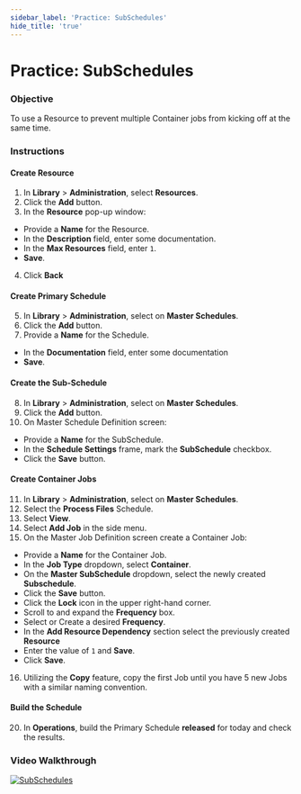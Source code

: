 ```yaml
---
sidebar_label: 'Practice: SubSchedules'
hide_title: 'true'
---
```


# Practice: SubSchedules

### Objective

To use a Resource to prevent multiple Container jobs from kicking off at the same time.

### Instructions

#### Create Resource

1. In **Library** > **Administration**, select **Resources**. 
2. Click the **Add** button.
3. In the **Resource** pop-up window:
* Provide a **Name** for the Resource. 
* In the **Description** field, enter some documentation.
* In the **Max Resources** field, enter ```1```.
* **Save**.
4. Click **Back**

#### Create Primary Schedule

5. In **Library** > **Administration**, select on **Master Schedules**. 
6. Click the **Add** button. 
7. Provide a **Name** for the Schedule. 
* In the **Documentation** field, enter some documentation
* **Save**.

#### Create the Sub-Schedule

8.	In **Library** > **Administration**, select on **Master Schedules**. 
9.	Click the **Add** button. 
10. On Master Schedule Definition screen:
* Provide a **Name** for the SubSchedule. 
* In the **Schedule Settings** frame, mark the **SubSchedule** checkbox.
* Click the **Save** button.

#### Create Container Jobs

11. In **Library** > **Administration**, select on **Master Schedules**.
12. Select the **Process Files** Schedule.
13. Select **View**.
14. Select **Add Job** in the side menu.
15. On the Master Job Definition screen create a Container Job:
* Provide a **Name** for the Container Job. 
* In the **Job Type** dropdown, select **Container**.
* On the **Master SubSchedule** dropdown, select the newly created **Subschedule**.
* Click the **Save** button.
* Click the **Lock** icon in the upper right-hand corner.
* Scroll to and expand the **Frequency** box.
* Select or Create a desired **Frequency**.
* In the **Add Resource Dependency** section select the previously created **Resource** 
* Enter the value of ```1``` and **Save**.
* Click **Save**.
16. Utilizing the **Copy** feature, copy the first Job until you have 5 new Jobs with a similar naming convention.


#### Build the Schedule

20.	In **Operations**, build the Primary Schedule **released** for today and check the results.


### Video Walkthrough

[![SubSchedules](../static/img/subschedules.png)](https://sma1980-my.sharepoint.com/:v:/g/personal/rweesner_smatechnologies_com/EVEU7dfRWWBLi7h33YGK8koBAs81tt7Xj7GAlbDrEbxFuw?nav=eyJyZWZlcnJhbEluZm8iOnsicmVmZXJyYWxBcHAiOiJPbmVEcml2ZUZvckJ1c2luZXNzIiwicmVmZXJyYWxBcHBQbGF0Zm9ybSI6IldlYiIsInJlZmVycmFsTW9kZSI6InZpZXciLCJyZWZlcnJhbFZpZXciOiJNeUZpbGVzTGlua0NvcHkifX0&e=ULdzUG)